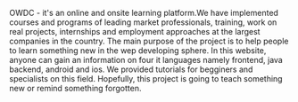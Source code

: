 OWDC - it's an online and onsite learning platform.We have implemented courses and programs of leading market professionals, training, work on real projects, internships and
employment approaches at the largest companies in the country. The main purpose of the project is to help people to learn something new in the wep developing sphere. In this website, anyone can gain an information on four it languages namely frontend, java backend, android and ios. We provided tutorials for begginers and specialists on this field. Hopefully, this project is going to teach something new or remind something forgotten. 
 
